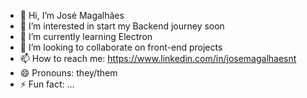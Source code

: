 - 👋 Hi, I’m José Magalhães
- 👀 I’m interested in start my Backend journey soon
- 🌱 I’m currently learning Electron
- 💞️ I’m looking to collaborate on front-end projects
- 📫 How to reach me: https://www.linkedin.com/in/josemagalhaesnt
- 😄 Pronouns: they/them
- ⚡ Fun fact: ...

